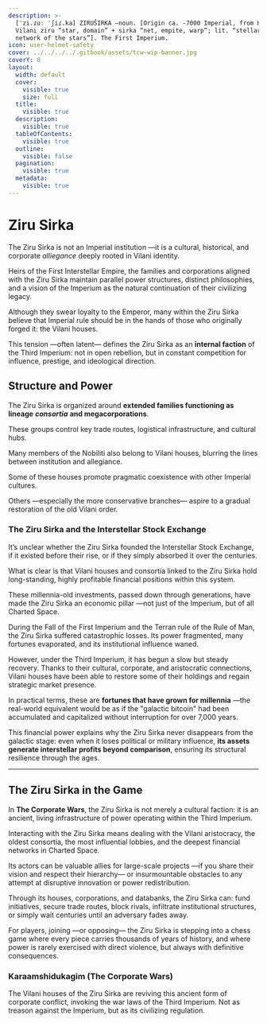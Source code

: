 ```yaml
---
description: >-
  [ˈzi.ɾuː ˈʃiɾ.ka] ZIRUŠIRKA –noun. [Origin ca. -7000 Imperial, from High
  Vilani ziru “star, domain” + sirka “net, empite, warp”; lit. “stellar weave,
  network of the stars”]. The First Imperium.
icon: user-helmet-safety
cover: ../../../../.gitbook/assets/tcw-wip-banner.jpg
coverY: 0
layout:
  width: default
  cover:
    visible: true
    size: full
  title:
    visible: true
  description:
    visible: true
  tableOfContents:
    visible: true
  outline:
    visible: false
  pagination:
    visible: true
  metadata:
    visible: true
---
```


# Ziru Sirka

The Ziru Sirka is not an Imperial institution —it is a cultural, historical, and corporate _alliegance_ deeply rooted in Vilani identity.

Heirs of the First Interstellar Empire, the families and corporations aligned with the Ziru Sirka maintain parallel power structures, distinct philosophies, and a vision of the Imperium as the natural continuation of their civilizing legacy.

Although they swear loyalty to the Emperor, many within the Ziru Sirka believe that Imperial rule should be in the hands of those who originally forged it: the Vilani houses.

This tension —often latent— defines the Ziru Sirka as an **internal faction** of the Third Imperium: not in open rebellion, but in constant competition for influence, prestige, and ideological direction.

## Structure and Power

The Ziru Sirka is organized around **extended families functioning as lineage** _**consortia**_ **and megacorporations**.

These groups control key trade routes, logistical infrastructure, and cultural hubs.

Many members of the Nobiliti also belong to Vilani houses, blurring the lines between institution and allegiance.

Some of these houses promote pragmatic coexistence with other Imperial cultures.

Others —especially the more conservative branches— aspire to a gradual restoration of the old Vilani order.

### The Ziru Sirka and the Interstellar Stock Exchange

It’s unclear whether the Ziru Sirka founded the Interstellar Stock Exchange, if it existed before their rise, or if they simply absorbed it over the centuries.

What is clear is that Vilani houses and consortia linked to the Ziru Sirka hold long-standing, highly profitable financial positions within this system.

These millennia-old investments, passed down through generations, have made the Ziru Sirka an economic pillar —not just of the Imperium, but of all Charted Space.

During the Fall of the First Imperium and the Terran rule of the Rule of Man, the Ziru Sirka suffered catastrophic losses. Its power fragmented, many fortunes evaporated, and its institutional influence waned.

However, under the Third Imperium, it has begun a slow but steady recovery. Thanks to their cultural, corporate, and aristocratic connections, Vilani houses have been able to restore some of their holdings and regain strategic market presence.

In practical terms, these are **fortunes that have grown for millennia** —the real-world equivalent would be as if the "galactic bitcoin" had been accumulated and capitalized without interruption for over 7,000 years.

This financial power explains why the Ziru Sirka never disappears from the galactic stage: even when it loses political or military influence, **its assets generate interstellar profits beyond comparison**, ensuring its structural resilience through the ages.

***

## The Ziru Sirka in the Game

In **The Corporate Wars**, the Ziru Sirka is not merely a cultural faction: it is an ancient, living infrastructure of power operating within the Third Imperium.

Interacting with the Ziru Sirka means dealing with the Vilani aristocracy, the oldest consortia, the most influential lobbies, and the deepest financial networks in Charted Space.

Its actors can be valuable allies for large-scale projects —if you share their vision and respect their hierarchy— or insurmountable obstacles to any attempt at disruptive innovation or power redistribution.

Through its houses, corporations, and databanks, the Ziru Sirka can: fund initiatives, secure trade routes, block rivals, infiltrate institutional structures, or simply wait centuries until an adversary fades away.

For players, joining —or opposing— the Ziru Sirka is stepping into a chess game where every piece carries thousands of years of history, and where power is rarely exercised with direct violence, but always with definitive consequences.

### Karaamshidukagim (The Corporate Wars)

The Vilani houses of the Ziru Sirka are reviving this ancient form of corporate conflict, invoking the war laws of the Third Imperium. Not as treason against the Imperium, but as its civilizing regulation.
